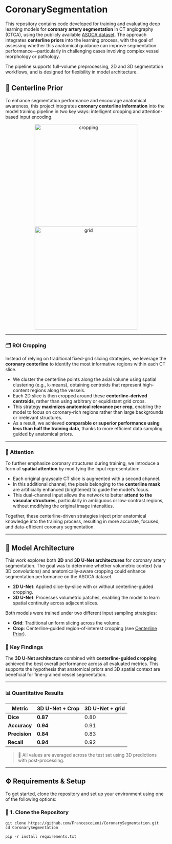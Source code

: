 # CoronarySegmentation

This repository contains code developed for training and evaluating deep learning models for **coronary artery segmentation** in CT angiography (CTCA), using the publicly available [ASOCA dataset](https://asoca.grand-challenge.org/). The approach integrates **centerline priors** into the learning process, with the goal of assessing whether this anatomical guidance can improve segmentation performance—particularly in challenging cases involving complex vessel morphology or pathology.

The pipeline supports full-volume preprocessing, 2D and 3D segmentation workflows, and is designed for flexibility in model architecture.

## 🧠 Centerline Prior

To enhance segmentation performance and encourage anatomical awareness, this project integrates **coronary centerline information** into the model training pipeline in two key ways: intelligent cropping and attention-based input encoding.

<p align="center">
  <img src="repo_data/cropping.gif" alt="cropping" width="320"/>
  <img src="repo_data/fix%20grid.gif" alt="grid" width="320"/>
</p>


---

### 🗂️ ROI Cropping

Instead of relying on traditional fixed-grid slicing strategies, we leverage the **coronary centerline** to identify the most informative regions within each CT slice.

- We cluster the centerline points along the axial volume using spatial clustering (e.g., k-means), obtaining centroids that represent high-content regions along the vessels.
- Each 2D slice is then cropped around these **centerline-derived centroids**, rather than using arbitrary or equidistant grid crops.
- This strategy **maximizes anatomical relevance per crop**, enabling the model to focus on coronary-rich regions rather than large backgrounds or irrelevant structures.
- As a result, we achieved **comparable or superior performance using less than half the training data**, thanks to more efficient data sampling guided by anatomical priors.

---

### 🎯 Attention

To further emphasize coronary structures during training, we introduce a form of **spatial attention** by modifying the input representation:

- Each original grayscale CT slice is augmented with a second channel.
- In this additional channel, the pixels belonging to the **centerline mask** are artificially enhanced (brightened) to guide the model’s focus.
- This dual-channel input allows the network to better **attend to the vascular structures**, particularly in ambiguous or low-contrast regions, without modifying the original image intensities.

Together, these centerline-driven strategies inject prior anatomical knowledge into the training process, resulting in more accurate, focused, and data-efficient coronary segmentation.

---

## 🧠 Model Architecture

This work explores both **2D** and **3D U-Net architectures** for coronary artery segmentation. The goal was to determine whether volumetric context (via 3D convolutions) and anatomically-aware cropping could enhance segmentation performance on the ASOCA dataset.

- **2D U-Net**: Applied slice-by-slice with or without centerline-guided cropping.
- **3D U-Net**: Processes volumetric patches, enabling the model to learn spatial continuity across adjacent slices.

Both models were trained under two different input sampling strategies:
- **Grid**: Traditional uniform slicing across the volume.
- **Crop**: Centerline-guided region-of-interest cropping (see [Centerline Prior](#-centerline-prior)).

### 🔬 Key Findings

The **3D U-Net architecture** combined with **centerline-guided cropping** achieved the best overall performance across all evaluated metrics. This supports the hypothesis that anatomical priors and 3D spatial context are beneficial for fine-grained vessel segmentation.

---

### 📊 Quantitative Results

| Metric     | 3D U-Net + Crop | 3D U-Net + grid |
|------------|------------------|-----------------|
| **Dice**        | **0.87**         | 0.80            |
| **Accuracy**    | **0.94**           | 0.91            |
| **Precision**   | **0.84**           | 0.83            |
| **Recall**      | **0.94**         | 0.92            |

> 📌 All values are averaged across the test set using 3D predictions with post-processing.

---


## ⚙️ Requirements & Setup

To get started, clone the repository and set up your environment using one of the following options:

### 🔁 1. Clone the Repository

```
git clone https://github.com/FrancescoLeni/CoronarySegmentation.git
cd CoronarySegmentation
```

```
pip -r install requirements.txt
```





